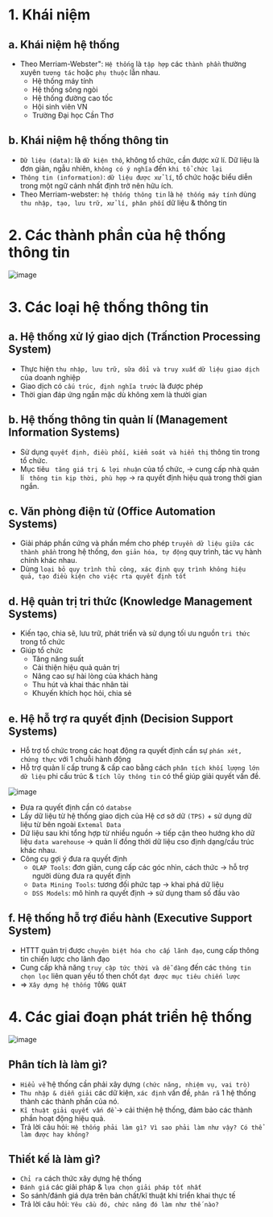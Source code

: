 # 1. Khái niệm
## a. Khái niệm hệ thống
- Theo Merriam-Webster": `Hệ thống` là `tập hợp` các `thành phần` thường xuyên `tương tác` hoặc `phụ thuộc` lẫn nhau.
  - Hệ thống máy tính
  - Hệ thống sông ngòi
  - Hệ thống đường cao tốc
  - Hội sinh viên VN
  - Trường Đại học Cần Thơ
## b. Khái niệm hệ thống thông tin
- `Dữ liệu (data)`: là `dữ kiện thô`, không tổ chức, cần được xử lí. Dữ liệu là đơn giản, ngẫu nhiên, `không có ý nghĩa` đến `khi tổ chức lại`
- `Thông tin (information)`: `dữ liệu được xử lí`, tổ chức hoặc biểu diễn trong một ngữ cảnh nhất định trở nên hữu ích.
- Theo Merriam-webster: `hệ thống thông tin` là `hệ thống máy tính` dùng `thu nhập, tạo, lưu trữ, xử lí, phân phối` dữ liệu & thông tin

# 2. Các thành phần của hệ thống thông tin
![image](https://user-images.githubusercontent.com/88178841/148487815-c4cab1fc-223c-4e83-b3be-a3ba462de566.png)

# 3. Các loại hệ thống thông tin
## a. Hệ thống xử lý giao dịch (Trấnction Processing System)
- Thực hiện `thu nhập, lưu trữ, sữa đổi và truy xuất` `dữ liệu giao dịch` của doanh nghiệp
- Giao dịch có `cấu trúc, định nghĩa trước` là được phép
- Thời gian đáp ứng ngắn mặc dù không xem là thười gian 
## b. Hệ thống thông tin quản lí (Management Information Systems)
- Sử dụng `quyết định, điều phối, kiểm soát và hiển thị` thông tin trong tổ chức.
- Mục tiêu ` tăng giá trị & lợi nhuận` của tổ chức, -> cung cấp nhà quản lí ` thông tin kịp thời, phù hợp` -> ra quyết định hiệu quả trong thời gian ngắn.
## c. Văn phòng điện tử (Office Automation Systems)
- Giải pháp phần cứng và phần mềm cho phép `truyền dữ liệu giữa các thành phần` trong hệ thống, `đơn giản hóa, tự động` quy trình, tác vụ hành chính khác nhau.
- Dùng `loại bỏ quy trình thủ công, xác định quy trình không hiệu quả, tạo điều kiện cho việc rta quyết định tốt`
## d. Hệ quản trị tri thức (Knowledge Management Systems)
- Kiến tạo, chia sẽ, lưu trữ, phát triển và sử dụng tối ưu nguồn `tri thức` trong tổ chức
- Giúp tổ chức
  - Tăng năng suất
  - Cải thiện hiệu quả quản trị
  - Nâng cao sự hài lòng của khách hàng
  - Thu hút và khai thác nhân tài
  - Khuyến khích học hỏi, chia sẻ
## e. Hệ hỗ trợ ra quyết định (Decision Support Systems)
- Hỗ trợ tổ chức trong các hoạt động ra quyết định cần sự `phán xét, chứng thực` với 1 chuỗi hành động
- Hỗ trợ quản lí cấp trung & cấp cao bằng cách `phân tích khối lượng lớn dữ liệu` phi cấu trúc & `tích lũy thông tin` có thể giúp giải quyết vấn đề.

![image](https://user-images.githubusercontent.com/88178841/153407018-153cf3ac-a54b-4a92-94f5-985321bd8501.png)
- Đưa ra quyết định cần có `databse`
- Lấy dữ liệu từ hệ thống giao dịch của Hệ cơ sở dữ `(TPS)` + sử dụng dữ liệu từ bên ngoài `Extemal Data`
- Dữ liệu sau khi tổng hợp từ nhiều nguồn -> tiếp cận theo hướng kho dữ liệu `data warehouse` -> quản lí đồng thời dữ liệu cso định dạng/cầu trúc khác nhau.
- Công cụ gợi ý đưa ra quyết định
  - `OLAP Tools`: đơn giản, cung cấp các góc nhìn, cách thức -> hỗ trợ người dùng đưa ra quyết định
  - `Data Mining Tools`: tương đối phức tạp -> khai phá dữ liệu
  - `DSS Models`: mô hình ra quyết định -> sử dụng tham số đầu vào 
## f. Hệ thống hỗ trợ điều hành (Executive Support System)
- HTTT quản trị được `chuyên biệt hóa cho cấp lãnh đạo`, cung cấp thông tin chiến lược cho lãnh đạo
- Cung cấp khả năng `truy cập tức thời và dễ dàng` đến các `thông tin chọn lọc` liên quan yếu tố then chốt `đạt được mục tiêu chiến lược`
- => `Xây dựng hệ thống TỔNG QUÁT`
# 4. Các giai đoạn phát triển hệ thống
![image](https://user-images.githubusercontent.com/88178841/153413082-1fbf8ee2-6b84-43a9-852e-f02c906b6a88.png)

## Phân tích là làm gì?
- `Hiểu về` hệ thống cần phải xây dựng `(chức năng, nhiệm vụ, vai trò)`
- `Thu nhập & diễn giải` các dữ kiện, `xác định` vấn đề, `phân rã` 1 hệ thống thành các thành phần của nó.
- `Kĩ thuật giải quyết vấn đề` -> cải thiện hệ thống, đảm bảo các thành phần hoạt động hiệu quả.
- Trả lời câu hỏi: `Hệ thống phải làm gì? Vì sao phải làm như vậy? Có thể làm được hay không?`
## Thiết kế là làm gì?
- `Chỉ ra` cách thức xây dựng hệ thống
- `Đánh giá` các giải pháp & `lựa chọn giải pháp tốt nhất`
- So sánh/đánh giá dựa trên bản chất/kĩ thuật khi triển khai thực tế
- Trả lời câu hỏi: `Yêu cầu đó, chức năng đó làm như thế nào?`

